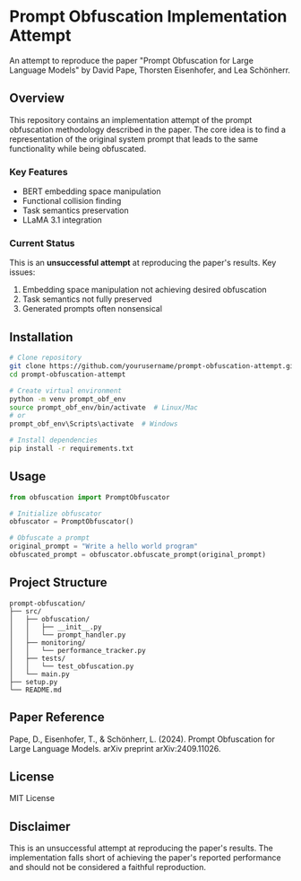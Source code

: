 # Prompt Obfuscation Implementation Attempt

An attempt to reproduce the paper "Prompt Obfuscation for Large Language Models" by David Pape, Thorsten Eisenhofer, and Lea Schönherr.

## Overview

This repository contains an implementation attempt of the prompt obfuscation methodology described in the paper. The core idea is to find a representation of the original system prompt that leads to the same functionality while being obfuscated.

### Key Features
- BERT embedding space manipulation
- Functional collision finding
- Task semantics preservation
- LLaMA 3.1 integration

### Current Status
This is an **unsuccessful attempt** at reproducing the paper's results. Key issues:
1. Embedding space manipulation not achieving desired obfuscation
2. Task semantics not fully preserved
3. Generated prompts often nonsensical

## Installation

```bash
# Clone repository
git clone https://github.com/yourusername/prompt-obfuscation-attempt.git
cd prompt-obfuscation-attempt

# Create virtual environment
python -m venv prompt_obf_env
source prompt_obf_env/bin/activate  # Linux/Mac
# or
prompt_obf_env\Scripts\activate  # Windows

# Install dependencies
pip install -r requirements.txt
```

## Usage

```python
from obfuscation import PromptObfuscator

# Initialize obfuscator
obfuscator = PromptObfuscator()

# Obfuscate a prompt
original_prompt = "Write a hello world program"
obfuscated_prompt = obfuscator.obfuscate_prompt(original_prompt)
```

## Project Structure
```
prompt-obfuscation/
├── src/
│   ├── obfuscation/
│   │   ├── __init__.py
│   │   └── prompt_handler.py
│   ├── monitoring/
│   │   └── performance_tracker.py
│   ├── tests/
│   │   └── test_obfuscation.py
│   └── main.py
├── setup.py
└── README.md
```

## Paper Reference
Pape, D., Eisenhofer, T., & Schönherr, L. (2024). Prompt Obfuscation for Large Language Models. arXiv preprint arXiv:2409.11026.

## License
MIT License

## Disclaimer
This is an unsuccessful attempt at reproducing the paper's results. The implementation falls short of achieving the paper's reported performance and should not be considered a faithful reproduction. 